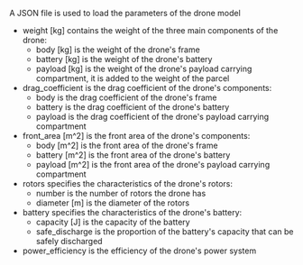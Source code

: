 A JSON file is used to load the parameters of the drone model
 - weight [kg] contains the weight of the three main components of the drone:
   - body [kg] is the weight of the drone's frame
   - battery [kg] is the weight of the drone's battery
   - payload [kg] is the weight of the drone's payload carrying compartment, it is added to the weight of the parcel
 - drag_coefficient is the drag coefficient of the drone's components:
   - body is the drag coefficient of the drone's frame
   - battery is the drag coefficient of the drone's battery
   - payload is the drag coefficient of the drone's payload carrying compartment
 - front_area [m^2] is the front area of the drone's components:
   - body [m^2] is the front area of the drone's frame
   - battery [m^2] is the front area of the drone's battery
   - payload [m^2] is the front area of the drone's payload carrying compartment
 - rotors specifies the characteristics of the drone's rotors:
   - number is the number of rotors the drone has
   - diameter [m] is the diameter of the rotors
 - battery specifies the characteristics of the drone's battery:
   - capacity [J] is the capacity of the battery
   - safe_discharge is the proportion of the battery's capacity that can be safely discharged
 - power_efficiency is the efficiency of the drone's power system